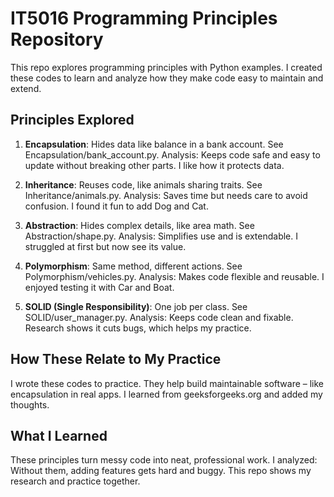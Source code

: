 # IT5016 Programming Principles Repository

This repo explores programming principles with Python examples. I created these codes to learn and analyze how they make code easy to maintain and extend.

## Principles Explored
1. **Encapsulation**: Hides data like balance in a bank account. See Encapsulation/bank_account.py. Analysis: Keeps code safe and easy to update without breaking other parts. I like how it protects data.

2. **Inheritance**: Reuses code, like animals sharing traits. See Inheritance/animals.py. Analysis: Saves time but needs care to avoid confusion. I found it fun to add Dog and Cat.

3. **Abstraction**: Hides complex details, like area math. See Abstraction/shape.py. Analysis: Simplifies use and is extendable. I struggled at first but now see its value.

4. **Polymorphism**: Same method, different actions. See Polymorphism/vehicles.py. Analysis: Makes code flexible and reusable. I enjoyed testing it with Car and Boat.

5. **SOLID (Single Responsibility)**: One job per class. See SOLID/user_manager.py. Analysis: Keeps code clean and fixable. Research shows it cuts bugs, which helps my practice.

## How These Relate to My Practice
I wrote these codes to practice. They help build maintainable software – like encapsulation in real apps. I learned from geeksforgeeks.org and added my thoughts.

## What I Learned
These principles turn messy code into neat, professional work. I analyzed: Without them, adding features gets hard and buggy. This repo shows my research and practice together.
